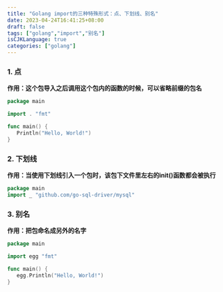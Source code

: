 ```yaml
---
title: "Golang import的三种特殊形式：点、下划线、别名"
date: 2023-04-24T16:41:25+08:00
draft: false
tags: ["golang","import","别名"]
isCJKLanguage: true
categories: ["golang"]
---
```


### 1. 点
**作用：这个包导入之后调用这个包内的函数的时候，可以省略前缀的包名**
```go
package main

import . "fmt"

func main() {
   Println("Hello, World!")
}
```

### 2. 下划线

**作用：当使用下划线引入一个包时，该包下文件里左右的init()函数都会被执行**

```go
package main
import _ "github.com/go-sql-driver/mysql"
```

### 3. 别名

**作用：把包命名成另外的名字**

```go
package main

import egg "fmt"

func main() {
   egg.Println("Hello, World!")
}
```
